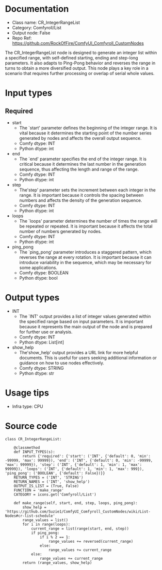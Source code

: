 # Documentation
- Class name: CR_IntegerRangeList
- Category: Comfyroll/List
- Output node: False
- Repo Ref: https://github.com/RockOfFire/ComfyUI_Comfyroll_CustomNodes

The CR_IntegerRangeList node is designed to generate an integer list within a specified range, with self-defined starting, ending and step-long parameters. It also adapts to Ping-Pong behavior and reverses the range in turns to obtain a more diversified output. This node plays a key role in a scenario that requires further processing or overlap of serial whole values.

# Input types
## Required
- start
    - The `start' parameter defines the beginning of the integer range. It is vital because it determines the starting point of the number series generated by nodes and affects the overall output sequence.
    - Comfy dtype: INT
    - Python dtype: int
- end
    - The `end' parameter specifies the end of the integer range. It is critical because it determines the last number in the generation sequence, thus affecting the length and range of the range.
    - Comfy dtype: INT
    - Python dtype: int
- step
    - The'step' parameter sets the increment between each integer in the range. It is important because it controls the spacing between numbers and affects the density of the generation sequence.
    - Comfy dtype: INT
    - Python dtype: int
- loops
    - The `loops' parameter determines the number of times the range will be repeated or repeated. It is important because it affects the total number of numbers generated by nodes.
    - Comfy dtype: INT
    - Python dtype: int
- ping_pong
    - The `ping_pong' parameter introduces a staggered pattern, which reverses the range at every rotation. It is important because it can introduce variability in the sequence, which may be necessary for some applications.
    - Comfy dtype: BOOLEAN
    - Python dtype: bool

# Output types
- INT
    - The `INT' output provides a list of integer values generated within the specified range based on input parameters. It is important because it represents the main output of the node and is prepared for further use or analysis.
    - Comfy dtype: INT
    - Python dtype: List[int]
- show_help
    - The'show_help' output provides a URL link for more helpful documents. This is useful for users seeking additional information or guidance on how to use nodes effectively.
    - Comfy dtype: STRING
    - Python dtype: str

# Usage tips
- Infra type: CPU

# Source code
```
class CR_IntegerRangeList:

    @classmethod
    def INPUT_TYPES(s):
        return {'required': {'start': ('INT', {'default': 0, 'min': -99999, 'max': 99999}), 'end': ('INT', {'default': 0, 'min': -99999, 'max': 99999}), 'step': ('INT', {'default': 1, 'min': 1, 'max': 99999}), 'loops': ('INT', {'default': 1, 'min': 1, 'max': 999}), 'ping_pong': ('BOOLEAN', {'default': False})}}
    RETURN_TYPES = ('INT', 'STRING')
    RETURN_NAMES = ('INT', 'show_help')
    OUTPUT_IS_LIST = (True, False)
    FUNCTION = 'make_range'
    CATEGORY = icons.get('Comfyroll/List')

    def make_range(self, start, end, step, loops, ping_pong):
        show_help = 'https://github.com/Suzie1/ComfyUI_Comfyroll_CustomNodes/wiki/List-Nodes#cr-list-schedule'
        range_values = list()
        for i in range(loops):
            current_range = list(range(start, end, step))
            if ping_pong:
                if i % 2 == 1:
                    range_values += reversed(current_range)
                else:
                    range_values += current_range
            else:
                range_values += current_range
        return (range_values, show_help)
```
